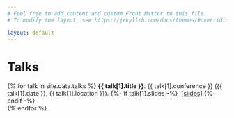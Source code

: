 ```yaml
---
# Feel free to add content and custom Front Matter to this file.
# To modify the layout, see https://jekyllrb.com/docs/themes/#overriding-theme-defaults

layout: default
---
```


# Talks

{% for talk in site.data.talks %}
  <b>{{ talk[1].title }}</b>.
  {{ talk[1].conference }}
  ({{ talk[1].date }}, {{ talk[1].location }}).
  {%- if talk[1].slides -%}
    &nbsp;<a href="{{ site.url }}{{ site.baseurl }}/assets/slides/{{ talk[0] }}.pdf" target="_blank">[slides]</a>
  {%- endif -%}
  <br />
{% endfor %}
